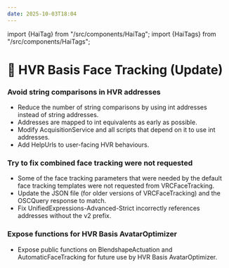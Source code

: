 ```yaml
---
date: 2025-10-03T18:04
---
```


import {HaiTag} from "/src/components/HaiTag";
import {HaiTags} from "/src/components/HaiTags";

# 🔺 HVR Basis Face Tracking (Update)

<HaiTags>
<HaiTag requiresBasis={true} short={true} />
</HaiTags>

### Avoid string comparisons in HVR addresses

- Reduce the number of string comparisons by using int addresses instead of string addresses.
- Addresses are mapped to int equivalents as early as possible.
- Modify AcquisitionService and all scripts that depend on it to use int addresses.
- Add HelpUrls to user-facing HVR behaviours.

### Try to fix combined face tracking were not requested

- Some of the face tracking parameters that were needed by the default face tracking templates were not requested from VRCFaceTracking.
- Update the JSON file (for older versions of VRCFaceTracking) and the OSCQuery response to match.
- Fix UnifiedExpressions-Advanced-Strict incorrectly references addresses without the v2 prefix.

### Expose functions for HVR Basis AvatarOptimizer

- Expose public functions on BlendshapeActuation and AutomaticFaceTracking for future use by HVR Basis AvatarOptimizer.
